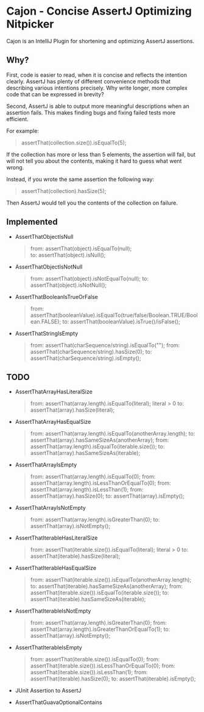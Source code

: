 # Cajon - Concise AssertJ Optimizing Nitpicker

Cajon is an IntelliJ Plugin for shortening and optimizing AssertJ assertions.

## Why?

First, code is easier to read, when it is concise and reflects the intention clearly.
AssertJ has plenty of different convenience methods that describing various intentions precisely.
Why write longer, more complex code that can be expressed in brevity?

Second, AssertJ is able to output more meaningful descriptions when an assertion fails.
This makes finding bugs and fixing failed tests more efficient.

For example:

> assertThat(collection.size()).isEqualTo(5);

If the collection has more or less than 5 elements, the assertion will fail, but will not
tell you about the contents, making it hard to guess what went wrong.

Instead, if you wrote the same assertion the following way:

> assertThat(collection).hasSize(5);

Then AssertJ would tell you the contents of the collection on failure.

## Implemented

- AssertThatObjectIsNull
  > from: assertThat(object).isEqualTo(null);  
  >   to: assertThat(object).isNull();
- AssertThatObjectIsNotNull
  > from: assertThat(object).isNotEqualTo(null);
  >   to: assertThat(object).isNotNull();
- AssertThatBooleanIsTrueOrFalse
  > from: assertThat(booleanValue).isEqualTo(true/false/Boolean.TRUE/Boolean.FALSE);
  >   to: assertThat(booleanValue).isTrue()/isFalse();
- AssertThatStringIsEmpty
  > from: assertThat(charSequence/string).isEqualTo("");
  > from: assertThat(charSequence/string).hasSize(0);
  >   to: assertThat(charSequence/string).isEmpty();

## TODO
- AssertThatArrayHasLiteralSize
  > from: assertThat(array.length).isEqualTo(literal);  literal > 0
  >   to: assertThat(array).hasSize(literal);
- AssertThatArrayHasEqualSize
  > from: assertThat(array.length).isEqualTo(anotherArray.length);
  >   to: assertThat(array).hasSameSizeAs(anotherArray);
  > from: assertThat(array.length).isEqualTo(iterable.size());
  >   to: assertThat(array).hasSameSizeAs(iterable);
- AssertThatArrayIsEmpty
  > from: assertThat(array.length).isEqualTo(0);
  > from: assertThat(array.length).isLessThanOrEqualTo(0);
  > from: assertThat(array.length).isLessThan(1);
  > from: assertThat(array).hasSize(0);
  >   to: assertThat(array).isEmpty();
- AssertThatArrayIsNotEmpty
  > from: assertThat(array.length).isGreaterThan(0);
  >   to: assertThat(array).isNotEmpty();
- AssertThatIterableHasLiteralSize
  > from: assertThat(iterable.size()).isEqualTo(literal);  literal > 0
  >   to: assertThat(iterable).hasSize(literal);
- AssertThatIterableHasEqualSize
  > from: assertThat(iterable.size()).isEqualTo(anotherArray.length);
  >   to: assertThat(iterable).hasSameSizeAs(anotherArray);
  > from: assertThat(iterable.size()).isEqualTo(iterable.size());
  >   to: assertThat(iterable).hasSameSizeAs(iterable);
- AssertThatIterableIsNotEmpty
  > from: assertThat(array.length).isGreaterThan(0);
  > from: assertThat(array.length).isGreaterThanOrEqualTo(1);
  >   to: assertThat(array).isNotEmpty();
- AssertThatIterableIsEmpty
  > from: assertThat(iterable.size()).isEqualTo(0);
  > from: assertThat(iterable.size()).isLessThanOrEqualTo(0);
  > from: assertThat(iterable.size()).isLessThan(1);
  > from: assertThat(iterable).hasSize(0);
  >   to: assertThat(iterable).isEmpty();
- JUnit Assertion to AssertJ

- AssertThatGuavaOptionalContains